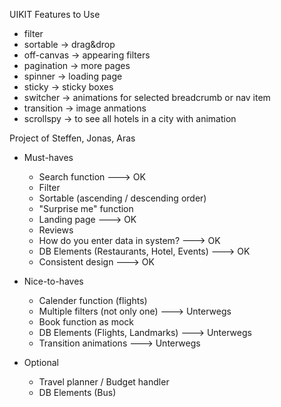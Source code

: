 UIKIT Features to Use

- filter
- sortable -> drag&drop
- off-canvas -> appearing filters
- pagination -> more pages
- spinner -> loading page
- sticky -> sticky boxes
- switcher -> animations for selected breadcrumb or nav item
- transition -> image anmations
- scrollspy -> to see all hotels in a city with animation



Project of Steffen, Jonas, Aras

- Must-haves
	- Search function ---> OK
	- Filter 
	- Sortable (ascending / descending order)
	- "Surprise me" function 
	- Landing page ---> OK
	- Reviews
	- How do you enter data in system? ---> OK
	- DB Elements (Restaurants, Hotel, Events) ---> OK
	- Consistent design ---> OK
	
- Nice-to-haves
	- Calender function (flights)
	- Multiple filters (not only one) ---> Unterwegs
	- Book function as mock
	- DB Elements (Flights, Landmarks) ---> Unterwegs
	- Transition animations ---> Unterwegs
	
- Optional
	- Travel planner / Budget handler
	- DB Elements (Bus)
	
	

